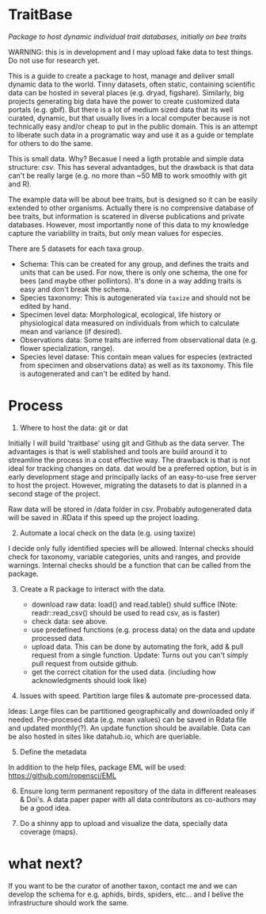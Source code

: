 # TraitBase 
*Package to host dynamic individual trait databases, initially on bee traits*

WARNING: this is in development and I may upload fake data to test things. Do not use for research yet.  

This is a guide to create a package to host, manage and deliver small dynamic data to the world. Tinny datasets, often static, containing scientific data can be hosted in several places (e.g. dryad, figshare). Similarly, big projects generating big data have the power to create customized data portals (e.g. gbif). But there is a lot of medium sized data that its well curated, dynamic, but that usually lives in a local computer because is not technically easy and/or cheap to put in the public domain. This is an attempt to liberate such data in a programatic way and use it as a guide or template for others to do the same.

This is small data. Why? Becasue I need a ligth protable and simple data structure: _csv_. This has several advantadges, but the drawback is that data can't be really large (e.g. no more than ~50 MB to work smoothly with git and R).

The example data will be about bee traits, but is designed so it can be easily extended to other organisms. Actually there is no comprensive database of bee traits, but information is scatered in diverse publications and private databases. However, most importantly none of this data to my knowledge capture the variability in traits, but only mean values for especies. 

There are 5 datasets for each taxa group.

- Schema: This can be created for any group, and defines the traits and units that can be used. For now, there is only one schema, the one for bees (and maybe other pollintors). It's done in a way adding traits is easy and don't break the schema.
- Species taxonomy: This is autogenerated via `taxize` and should not be edited by hand.
- Specimen level data: Morphological, ecological, life history or physiological data measured on individuals from which to calculate mean and variance (if desired). 
- Observations data: Some traits are inferred from observational data (e.g. flower specialization, range). 
- Species level datase: This contain mean values for especies (extracted from specimen and observations data) as well as its taxonomy. This file is autogenerated and can't be edited by hand.

# Process

1) Where to host the data: git or dat

Initially I will build 'traitbase' using git and Github as the data server. The advantages is that is well stablished and tools are build around it to streamline the process in a cost effective way. The drawback is that is not ideal for tracking changes on data. dat would be a preferred option, but is in early development stage and principally lacks of an easy-to-use free server to host the project. However, migrating the datasets to dat is planned in a second stage of the project.

Raw data will be stored in /data folder in csv. Probably autogenerated data will be saved in .RData if this speed up the project loading.

2) Automate a local check on the data (e.g. using taxize)

I decide only fully identified species will be allowed. Internal checks should check for taxonomy, variable categories, units and ranges, and provide warnings. Internal checks should be a function that can be called from the package.

3) Create a R package to interact with the data.
    - download raw data: load() and read.table() shuld suffice (Note:  readr::read_csv() should be used to read csv, as is faster)
    - check data: see above.
    - use predefined functions (e.g. process data) on the data and update processed data.
    - upload data. This can be done by automating the fork, add & pull request from a single function. Update: Turns out you can't simply pull request from outside github.
    - get the correct citation for the used data. (including how acknowledgments should look like)

4) Issues with speed. Partition large files & automate pre-processed data.

Ideas: Large files can be partitioned geographically and downloaded only if needed. 
Pre-procesed data (e.g. mean values) can be saved in Rdata file and updated monthly(?). An update function should be available. Data can be also hosted in sites like datahub.io, which are queriable.

5) Define the metadata 

In addition to the help files, package EML will be used: https://github.com/ropensci/EML

6) Ensure long term permanent repository of the data in different realeases & Doi's. A data paper paper with all data contributors as co-authors may be a good idea.

7) Do a shinny app to upload and visualize the data, specially data coverage (maps).

# what next?

If you want to be the curator of another taxon, contact me and we can develop the schema for e.g. aphids, birds, spiders, etc... and I belive the infrastructure should work the same.




